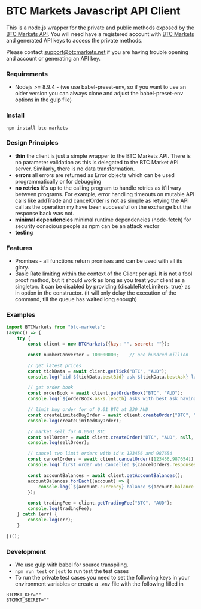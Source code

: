 BTC Markets Javascript API Client
===============

This is a node.js wrapper for the private and public methods exposed by the [BTC Markets API](https://github.com/BTCMarkets/API).
You will need have a registered account with [BTC Markets](https://btcmarkets.net) and generated API keys to access the private methods.

Please contact support@btcmarkets.net if you are having trouble opening and account or generating an API key. 

### Requirements

- Nodejs >= 8.9.4 - (we use babel-preset-env, so if you want to use an older version you can always clone and adjust the babel-preset-env options in the gulp file)

### Install

`npm install btc-markets`

### Design Principles
- **thin** the client is just a simple wrapper to the BTC Markets API. There is no parameter validation as this is delegated to the BTC Market API server. Similarly, there is no data transformation.
- **errors** all errors are returned as Error objects which can be used programmatically or for debugging
- **no retries** it's up to the calling program to handle retries as it'll vary between programs. For example, error handling timeouts on mutable API calls like addTrade and cancelOrder is not as simple as retying the API call as the operation my have been successful on the exchange but the response back was not.
- **minimal dependencies** minimal runtime dependencies (node-fetch) for security conscious people as npm can be an attack vector
- **testing** 

### Features
- Promises - all functions return promises and can be used with all its glory.
- Basic Rate limiting within the context of the Client per api. It is not a fool proof method, but it should work as long as you treat your client as a singleton. it can be disabled by providing {disableRateLimiters: true} as in option in the constructor. (it will only delay the execution of the command, till the queue has waited long enough)

### Examples

```js
import BTCMarkets from "btc-markets";
(async() => {
    try {
        const client = new BTCMarkets({key: "", secret: ""});

        const numberConverter = 100000000;    // one hundred million

        // get latest prices
        const tickData = await client.getTick("BTC", "AUD");
        console.log(`bid ${tickData.bestBid} ask ${tickData.bestAsk} last price ${tickData.lastPrice}`);

        // get order book
        const orderBook = await client.getOrderBook("BTC", "AUD");
        console.log(`${orderBook.asks.length} asks with best ask having price ${orderBook.asks[0][0]} and amount ${orderBook.asks[0][1]}`);

        // limit buy order for of 0.01 BTC at 230 AUD
        const createLimitedBuyOrder = await client.createOrder("BTC", "AUD", 230 * numberConverter, 0.01 * numberConverter, 'Bid', 'Limit', "10001");
        console.log(createLimitedBuyOrder);

        // market sell for 0.0001 BTC
        const sellOrder = await client.createOrder("BTC", "AUD", null, 0.0001 * numberConverter, 'Ask', 'Market', null);
        console.log(sellOrder);

        // cancel two limit orders with id's 123456 and 987654
        const cancelOrders = await client.cancelOrder([123456,987654]);
        console.log(`first order was cancelled ${cancelOrders.responses[0].success}`);

        const accountBalances = await client.getAccountBalances();
        accountBalances.forEach((account) => {
            console.log(`${account.currency} balance ${account.balance / numberConverter} pending ${account.pendingFunds / numberConverter}`);
        });

        const tradingFee = client.getTradingFee("BTC", "AUD");
        console.log(tradingFee);
    } catch (err) {
        console.log(err);
    }

})();

```

### Development

- We use gulp with babel for source transpiling.
- `npm run test` or `jest` to run test the test cases
- To run the private test cases you need to set the following keys in your environment variables or create a `.env` file with the following filled in
```
BTCMKT_KEY=""
BTCMKT_SECRET=""
```